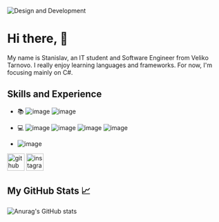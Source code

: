 ![Design and Development](https://cdn.seeklearning.com.au/media/images/career-guide/module/net-developer-module.jpg)

# Hi there, 👋
My name is Stanislav, an IT student and Software Engineer from Veliko Tarnovo. I really enjoy learning languages and frameworks. For now, I'm focusing mainly on C#.

## Skills and Experience
* 📚  ![image](https://user-images.githubusercontent.com/77980171/151553672-c028d511-3a9d-42e0-ac77-00838e0b8302.png)
      ![image](https://user-images.githubusercontent.com/77980171/151553182-01692e9a-cabf-4f28-bb9f-12340d62b594.png) 
      
* 💻  ![image](https://user-images.githubusercontent.com/77980171/151553478-b46ea3cd-c703-49c5-b297-3a64bc4b6d08.png)
      ![image](https://user-images.githubusercontent.com/77980171/151553303-73fd1e36-27e8-4cfb-8abd-3101c7bb0b3a.png) 
      ![image](https://user-images.githubusercontent.com/77980171/151553578-ea77173d-73df-45aa-97b8-700cb383e187.png)
      ![image](https://user-images.githubusercontent.com/77980171/151553392-e9a38174-ea1e-479e-83e8-26a2e06aa8a9.png)
* ![image](https://user-images.githubusercontent.com/77980171/151553542-f74d9b4a-9030-43bd-9ba7-2a0f2365e9fc.png)

[<img src='https://cdn.jsdelivr.net/npm/simple-icons@3.0.1/icons/github.svg' alt='github' height='40'>](https://github.com/Stanislav001)  [<img src='https://cdn.jsdelivr.net/npm/simple-icons@3.0.1/icons/instagram.svg' alt='instagram' height='40'>](https://www.instagram.com/stanislav.17/)  
## My GitHub Stats 📈
![Anurag's GitHub stats](https://github-readme-stats.vercel.app/api?username=Stanislav001&show_icons=true&theme=dark)
